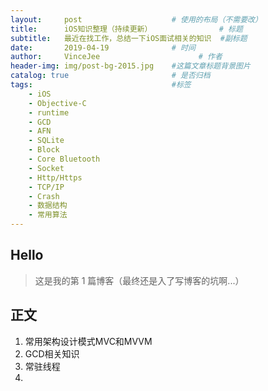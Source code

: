 ```yaml
---
layout:     post                    # 使用的布局（不需要改）
title:      iOS知识整理（持续更新）               # 标题 
subtitle:   最近在找工作，总结一下iOS面试相关的知识  #副标题
date:       2019-04-19              # 时间
author:     VinceJee                      # 作者
header-img: img/post-bg-2015.jpg    #这篇文章标题背景图片
catalog: true                       # 是否归档
tags:                               #标签
    - iOS
    - Objective-C
    - runtime
    - GCD
    - AFN
    - SQLite
    - Block
    - Core Bluetooth
    - Socket
    - Http/Https
    - TCP/IP
    - Crash
    - 数据结构
    - 常用算法
---
```



## Hello
>这是我的第 1 篇博客（最终还是入了写博客的坑啊...）


## 正文

1. 常用架构设计模式MVC和MVVM
2. GCD相关知识
3. 常驻线程
4. 